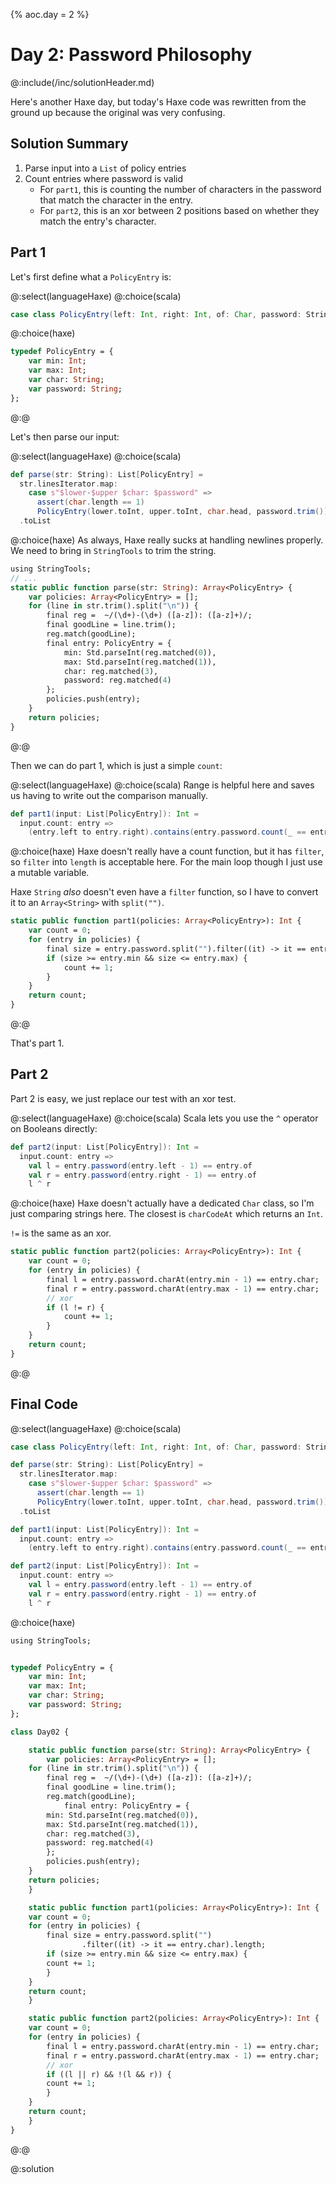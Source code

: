 {%
aoc.day = 2
%}

# Day 2: Password Philosophy

@:include(/inc/solutionHeader.md)

Here's another Haxe day, but today's Haxe code was rewritten from the ground up because the original was very confusing.

## Solution Summary

1. Parse input into a `List` of policy entries
2. Count entries where password is valid
    * For `part1`, this is counting the number of characters in the password that match the character in the entry.
    * For `part2`, this is an xor between 2 positions based on whether they match the entry's character.

## Part 1

Let's first define what a `PolicyEntry` is:

@:select(languageHaxe)
@:choice(scala)
```scala 3
case class PolicyEntry(left: Int, right: Int, of: Char, password: String)
```
@:choice(haxe)
```haxe
typedef PolicyEntry = {
    var min: Int;
    var max: Int;
    var char: String;
    var password: String;
};
```
@:@

Let's then parse our input:

@:select(languageHaxe)
@:choice(scala)
```scala 3
def parse(str: String): List[PolicyEntry] =
  str.linesIterator.map:
    case s"$lower-$upper $char: $password" =>
      assert(char.length == 1)
      PolicyEntry(lower.toInt, upper.toInt, char.head, password.trim())
  .toList
```
@:choice(haxe)
As always, Haxe really sucks at handling newlines properly. We need to bring in `StringTools` to trim the string.
```haxe
using StringTools;
// ...
static public function parse(str: String): Array<PolicyEntry> {
    var policies: Array<PolicyEntry> = [];
    for (line in str.trim().split("\n")) {
        final reg =  ~/(\d+)-(\d+) ([a-z]): ([a-z]+)/;
        final goodLine = line.trim();
        reg.match(goodLine);
        final entry: PolicyEntry = {
            min: Std.parseInt(reg.matched(0)), 
            max: Std.parseInt(reg.matched(1)), 
            char: reg.matched(3), 
            password: reg.matched(4)
        };
        policies.push(entry);
    }
    return policies;
}

```
@:@

Then we can do part 1, which is just a simple `count`:

@:select(languageHaxe)
@:choice(scala)
Range is helpful here and saves us having to write out the comparison manually.
```scala 3
def part1(input: List[PolicyEntry]): Int =
  input.count: entry =>
    (entry.left to entry.right).contains(entry.password.count(_ == entry.of))
```
@:choice(haxe)
Haxe doesn't really have a count function, but it has `filter`, so `filter` into `length` is acceptable here.
For the main loop though I just use a mutable variable.

Haxe `String` _also_ doesn't even have a `filter` function, so I have to convert it to an `Array<String>` with
`split("")`.

```haxe
static public function part1(policies: Array<PolicyEntry>): Int {
    var count = 0;
    for (entry in policies) {
        final size = entry.password.split("").filter((it) -> it == entry.char).length;
        if (size >= entry.min && size <= entry.max) {
            count += 1;
        }
    }
    return count;
}
```
@:@

That's part 1.

## Part 2

Part 2 is easy, we just replace our test with an xor test.

@:select(languageHaxe)
@:choice(scala)
Scala lets you use the `^` operator on Booleans directly:
```scala 3
def part2(input: List[PolicyEntry]): Int =
  input.count: entry =>
    val l = entry.password(entry.left - 1) == entry.of
    val r = entry.password(entry.right - 1) == entry.of
    l ^ r
```
@:choice(haxe)
Haxe doesn't actually have a dedicated `Char` class, so I'm just comparing strings here.
The closest is `charCodeAt` which returns an `Int`.

`!=` is the same as an xor.

```haxe
static public function part2(policies: Array<PolicyEntry>): Int {
    var count = 0;
    for (entry in policies) {
        final l = entry.password.charAt(entry.min - 1) == entry.char;
        final r = entry.password.charAt(entry.max - 1) == entry.char;
        // xor
        if (l != r) {
            count += 1;
        }
    }
    return count;
}

```
@:@

## Final Code

@:select(languageHaxe)
@:choice(scala)
```scala 3
case class PolicyEntry(left: Int, right: Int, of: Char, password: String)

def parse(str: String): List[PolicyEntry] =
  str.linesIterator.map:
    case s"$lower-$upper $char: $password" =>
      assert(char.length == 1)
      PolicyEntry(lower.toInt, upper.toInt, char.head, password.trim())
  .toList

def part1(input: List[PolicyEntry]): Int =
  input.count: entry =>
    (entry.left to entry.right).contains(entry.password.count(_ == entry.of))

def part2(input: List[PolicyEntry]): Int =
  input.count: entry =>
    val l = entry.password(entry.left - 1) == entry.of
    val r = entry.password(entry.right - 1) == entry.of
    l ^ r
```
@:choice(haxe)
```haxe
using StringTools;


typedef PolicyEntry = {
    var min: Int;
    var max: Int;
    var char: String;
    var password: String;
};

class Day02 {

    static public function parse(str: String): Array<PolicyEntry> {
        var policies: Array<PolicyEntry> = [];
	for (line in str.trim().split("\n")) {
	    final reg =  ~/(\d+)-(\d+) ([a-z]): ([a-z]+)/;
	    final goodLine = line.trim();
	    reg.match(goodLine);
            final entry: PolicyEntry = {
		min: Std.parseInt(reg.matched(0)), 
		max: Std.parseInt(reg.matched(1)), 
		char: reg.matched(3), 
		password: reg.matched(4)
	    };
	    policies.push(entry);
	}
	return policies;
    }

    static public function part1(policies: Array<PolicyEntry>): Int {
	var count = 0;
	for (entry in policies) {
	    final size = entry.password.split("")
                .filter((it) -> it == entry.char).length;
	    if (size >= entry.min && size <= entry.max) {
		count += 1;
	    }
	}
	return count;
    }

    static public function part2(policies: Array<PolicyEntry>): Int {
	var count = 0;
	for (entry in policies) {
	    final l = entry.password.charAt(entry.min - 1) == entry.char;
	    final r = entry.password.charAt(entry.max - 1) == entry.char;
	    // xor
	    if ((l || r) && !(l && r)) {
		count += 1;
	    }
	}
	return count;
    }
}
```
@:@

@:solution